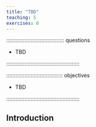 ```yaml
---
title: "TBD"
teaching: 5
exercises: 0
---
```


:::::::::::::::::::::::::::::::::::::: questions

- TBD

::::::::::::::::::::::::::::::::::::::::::::::::

::::::::::::::::::::::::::::::::::::: objectives

- TBD

::::::::::::::::::::::::::::::::::::::::::::::::

## Introduction
